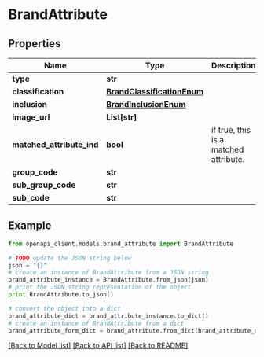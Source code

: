 # BrandAttribute


## Properties
Name | Type | Description | Notes
------------ | ------------- | ------------- | -------------
**type** | **str** |  | 
**classification** | [**BrandClassificationEnum**](BrandClassificationEnum.md) |  | 
**inclusion** | [**BrandInclusionEnum**](BrandInclusionEnum.md) |  | 
**image_url** | **List[str]** |  | [optional] 
**matched_attribute_ind** | **bool** | if true, this is a matched attribute. | [optional] 
**group_code** | **str** |  | [optional] 
**sub_group_code** | **str** |  | [optional] 
**sub_code** | **str** |  | [optional] 

## Example

```python
from openapi_client.models.brand_attribute import BrandAttribute

# TODO update the JSON string below
json = "{}"
# create an instance of BrandAttribute from a JSON string
brand_attribute_instance = BrandAttribute.from_json(json)
# print the JSON string representation of the object
print BrandAttribute.to_json()

# convert the object into a dict
brand_attribute_dict = brand_attribute_instance.to_dict()
# create an instance of BrandAttribute from a dict
brand_attribute_form_dict = brand_attribute.from_dict(brand_attribute_dict)
```
[[Back to Model list]](../README.md#documentation-for-models) [[Back to API list]](../README.md#documentation-for-api-endpoints) [[Back to README]](../README.md)


